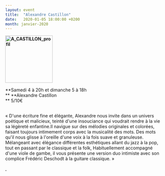 ```yaml
---
layout: event
title:  "Alexandre Castillon"
date:   2020-01-05 18:00:00 +0200
month: janvier-2020
---
```

**<img class=" size-thumbnail wp-image-6136 alignleft" src="http://localhost/wpagendarts/wp-content/uploads/2019/03/a_castillon_profil.png?w=150" alt="A_CASTILLON_profil" width="150" height="150" srcset="http://localhost/wpagendarts/wp-content/uploads/2019/03/a_castillon_profil.png 1500w, http://localhost/wpagendarts/wp-content/uploads/2019/03/a_castillon_profil-300x300.png 300w, http://localhost/wpagendarts/wp-content/uploads/2019/03/a_castillon_profil-1024x1024.png 1024w, http://localhost/wpagendarts/wp-content/uploads/2019/03/a_castillon_profil-150x150.png 150w, http://localhost/wpagendarts/wp-content/uploads/2019/03/a_castillon_profil-768x768.png 768w, http://localhost/wpagendarts/wp-content/uploads/2019/03/a_castillon_profil-1200x1200.png 1200w" sizes="(max-width: 150px) 100vw, 150px" />**

**Samedi 4 à 20h et dimanche 5 à 18h  
** **Alexandre Castillon  
** <span style="font-weight:400;">5/10€</span>

<span style="font-weight:400;"><br /> </span><span style="font-weight:400;">« D'une écriture fine et élégante, Alexandre nous invite dans un univers poétique et malicieux, teinté d'une insouciance qui voudrait rendre à la vie sa légèreté enfantine.</span><span style="font-weight:400;">Il navigue sur des mélodies originales et colorées, faisant toujours intimement corps avec la musicalité des mots. Des mots qu'il nous glisse à l'oreille d'une voix à la fois suave et granuleuse.   Mélangeant avec élégance différentes esthétiques allant du jazz à la pop, tout en passant par le classique et la folk, Habituellement accompagné d'une viole de gambe, il vous présente une version duo intimiste avec son complice Frédéric Deschodt à la guitare classique. » </span>

[<span style="font-weight:400;"> </span>](https://we.tl/t-VCFCC2yvR9)